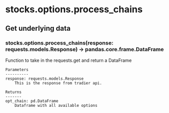 # stocks.options.process_chains

## Get underlying data 
### stocks.options.process_chains(response: requests.models.Response) -> pandas.core.frame.DataFrame

Function to take in the requests.get and return a DataFrame

    Parameters
    ----------
    response: requests.models.Response
        This is the response from tradier api.

    Returns
    -------
    opt_chain: pd.DataFrame
        Dataframe with all available options

